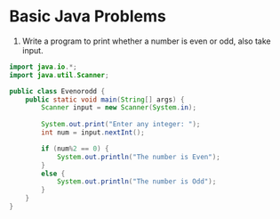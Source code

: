 # Basic Java Problems

1. Write a program to print whether a number is even or odd, also take input.

```java
import java.io.*;
import java.util.Scanner;

public class Evenorodd {
    public static void main(String[] args) {
        Scanner input = new Scanner(System.in);
        
        System.out.print("Enter any integer: ");
        int num = input.nextInt();

        if (num%2 == 0) {
            System.out.println("The number is Even");
        }
        else {
            System.out.println("The number is Odd");
        }
    }
}
```
